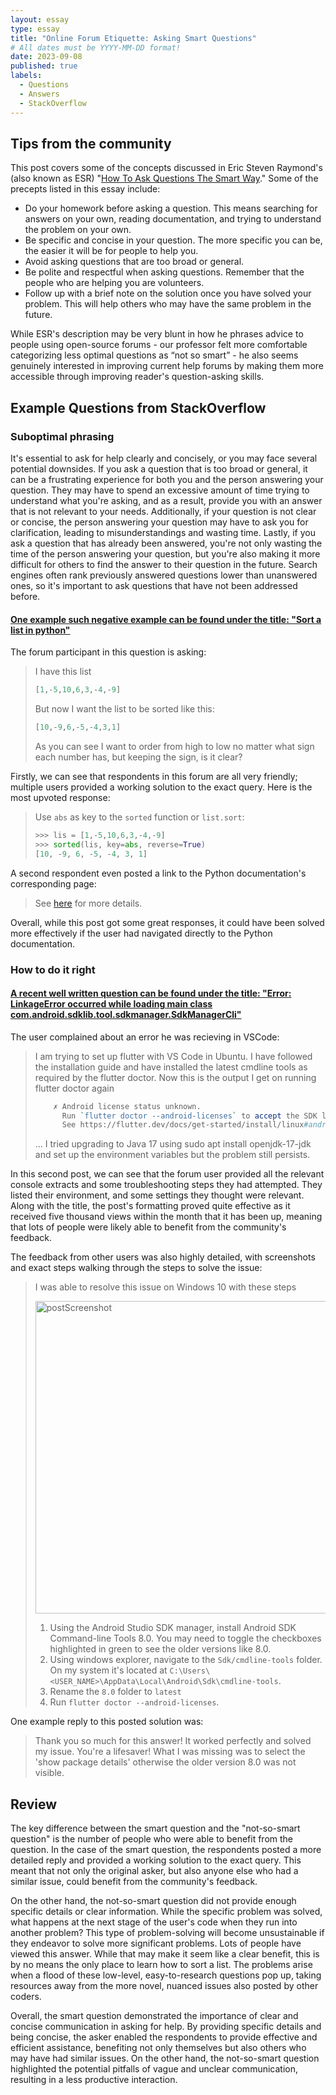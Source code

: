 ```yaml
---
layout: essay
type: essay
title: "Online Forum Etiquette: Asking Smart Questions"
# All dates must be YYYY-MM-DD format!
date: 2023-09-08
published: true
labels:
  - Questions
  - Answers
  - StackOverflow
---
```


## Tips from the community


This post covers some of the concepts discussed in Eric Steven Raymond's (also known as ESR) "[How To Ask Questions The Smart Way](http://www.catb.org/esr/faqs/smart-questions.html)."  Some of the precepts listed in this essay include:


- Do your homework before asking a question. This means searching for answers on your own, reading documentation, and trying to understand the problem on your own.
- Be specific and concise in your question. The more specific you can be, the easier it will be for people to help you.
- Avoid asking questions that are too broad or general.
- Be polite and respectful when asking questions. Remember that the people who are helping you are volunteers.
- Follow up with a brief note on the solution once you have solved your problem. This will help others who may have the same problem in the future.

While ESR's description may be very blunt in how he phrases advice to people using open-source forums - our professor felt more comfortable categorizing less optimal questions as “not so smart” -  he also seems genuinely interested in improving current help forums by making them more accessible through improving reader's question-asking skills. 


## Example Questions from StackOverflow

### Suboptimal phrasing

It's essential to ask for help clearly and concisely, or you may face several potential downsides. If you ask a question that is too broad or general, it can be a frustrating experience for both you and the person answering your question. They may have to spend an excessive amount of time trying to understand what you're asking, and as a result, provide you with an answer that is not relevant to your needs. Additionally, if your question is not clear or concise, the person answering your question may have to ask you for clarification, leading to misunderstandings and wasting time. Lastly, if you ask a question that has already been answered, you're not only wasting the time of the person answering your question, but you're also making it more difficult for others to find the answer to their question in the future. Search engines often rank previously answered questions lower than unanswered ones, so it's important to ask questions that have not been addressed before.


#### [One example such negative example can be found under the title: "Sort a list in python"](https://stackoverflow.com/questions/19199984/sort-a-list-in-python)

The forum participant in this question is asking: 
> I have this list
> ```python
> [1,-5,10,6,3,-4,-9]
> ```
> But now I want the list to be sorted like this:
> ```python
> [10,-9,6,-5,-4,3,1]
> ```
> As you can see I want to order from high to low no matter what sign each number has, but keeping the sign, is it clear?


Firstly, we can see that respondents in this forum are all very friendly; multiple users provided a working solution to the exact query. Here is the most upvoted response:
> Use `abs` as key to the `sorted` function or `list.sort`:
> ```python
> >>> lis = [1,-5,10,6,3,-4,-9]
> >>> sorted(lis, key=abs, reverse=True)
> [10, -9, 6, -5, -4, 3, 1]
> ```

A second respondent even posted a link to the Python documentation's corresponding page:
> See [here](https://docs.python.org/3/howto/sorting.html) for more details.

Overall, while this post got some great responses, it could have been solved more effectively if the user had navigated directly to the Python documentation. 


### How to do it right

#### [A recent well written question can be found under the title: "Error: LinkageError occurred while loading main class com.android.sdklib.tool.sdkmanager.SdkManagerCli"](https://stackoverflow.com/questions/76882205/error-linkageerror-occurred-while-loading-main-class-com-android-sdklib-tool-sd)

The user complained about an error he was recieving in VSCode:
> I am trying to set up flutter with VS Code in Ubuntu. I have followed the installation guide and have installed the latest cmdline tools as required by the flutter doctor.
> Now this is the output I get on running flutter doctor again
> ```perl
>     ✗ Android license status unknown.
>       Run `flutter doctor --android-licenses` to accept the SDK licenses.
>       See https://flutter.dev/docs/get-started/install/linux#android-setup for more details. 
> ```
> ...
> I tried upgrading to Java 17 using sudo apt install openjdk-17-jdk and set up the environment variables but the problem still persists.


In this second post, we can see that the forum user provided all the relevant console extracts and some troubleshooting steps they had attempted.  They listed their environment, and some settings they thought were relevant. Along with the title, the post's formatting proved quite effective as it received five thousand views within the month that it has been up, meaning that lots of people were likely able to benefit from the community's feedback. 

The feedback from other users was also highly detailed, with screenshots and exact steps walking through the steps to solve the issue:

> I was able to resolve this issue on Windows 10 with these steps
> 
>  <img src="https://i.stack.imgur.com/mppWQ.jpg" alt="postScreenshot" width="500"/>
> 
>  1. Using the Android Studio SDK manager, install Android SDK Command-line Tools 8.0. You may need to toggle the checkboxes highlighted in green to see the older versions like 8.0.
> 2. Using windows explorer, navigate to the `Sdk/cmdline-tools` folder. On my system it's located at `C:\Users\<USER_NAME>\AppData\Local\Android\Sdk\cmdline-tools`.
> 3. Rename the `8.0` folder to `latest`
> 4. Run `flutter doctor --android-licenses`.

One example reply to this posted solution was:
> Thank you so much for this answer! It worked perfectly and solved my issue. You're a lifesaver! What I was missing was to select the 'show package details' otherwise the older version 8.0 was not visible.


## Review

The key difference between the smart question and the "not-so-smart question" is the number of people who were able to benefit from the question. In the case of the smart question, the respondents posted a more detailed reply and provided a working solution to the exact query. This meant that not only the original asker, but also anyone else who had a similar issue, could benefit from the community's feedback.

On the other hand, the not-so-smart question did not provide enough specific details or clear information. While the specific problem was solved, what happens at the next stage of the user's code when they run into another problem? This type of problem-solving will become unsustainable if they endeavor to solve more significant problems. Lots of people have viewed this answer. While that may make it seem like a clear benefit, this is by no means the only place to learn how to sort a list. The problems arise when a flood of these low-level, easy-to-research questions pop up, taking resources away from the more novel, nuanced issues also posted by other coders. 

Overall, the smart question demonstrated the importance of clear and concise communication in asking for help. By providing specific details and being concise, the asker enabled the respondents to provide effective and efficient assistance, benefiting not only themselves but also others who may have had similar issues. On the other hand, the not-so-smart question highlighted the potential pitfalls of vague and unclear communication, resulting in a less productive interaction.




